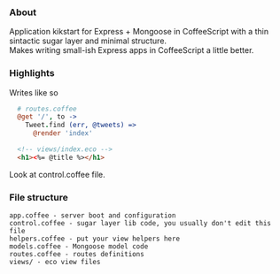 ### About

Application kikstart for Express + Mongoose in CoffeeScript with a thin sintactic sugar layer and minimal structure.  
Makes writing small-ish Express apps in CoffeeScript a little better.

### Highlights

Writes like so

```coffeescript
  # routes.coffee
  @get '/', to ->
    Tweet.find (err, @tweets) =>
      @render 'index'
```


```html
  <!-- views/index.eco -->
  <h1><%= @title %></h1>
```

Look at control.coffee file.

### File structure

```
app.coffee - server boot and configuration
control.coffee - sugar layer lib code, you usually don't edit this file
helpers.coffee - put your view helpers here
models.coffee - Mongoose model code
routes.coffee - routes definitions
views/ - eco view files
```
